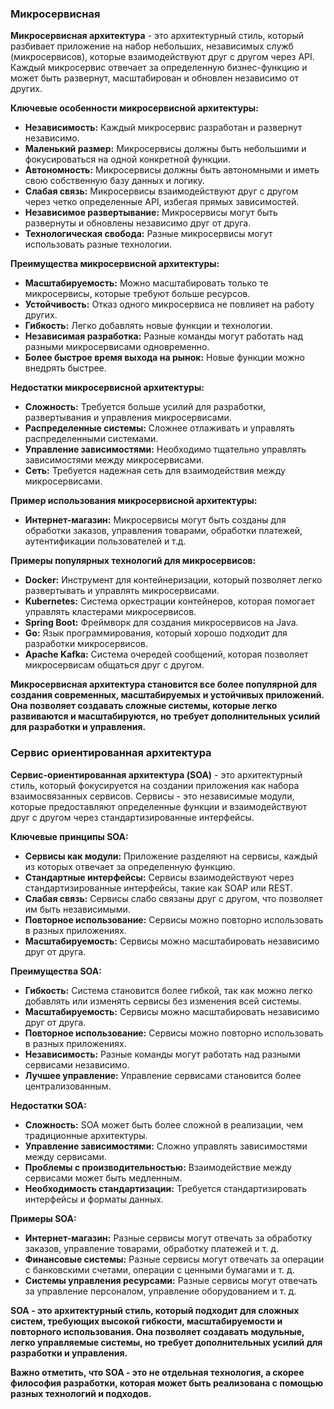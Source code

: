 
### Микросервисная

**Микросервисная архитектура** - это архитектурный стиль, который разбивает приложение на набор небольших, независимых служб (микросервисов), которые взаимодействуют друг с другом через API. Каждый микросервис отвечает за определенную бизнес-функцию и может быть развернут, масштабирован и обновлен независимо от других.

**Ключевые особенности микросервисной архитектуры:**

- **Независимость:** Каждый микросервис разработан и развернут независимо.
- **Маленький размер:** Микросервисы должны быть небольшими и фокусироваться на одной конкретной функции.
- **Автономность:** Микросервисы должны быть автономными и иметь свою собственную базу данных и логику.
- **Слабая связь:** Микросервисы взаимодействуют друг с другом через четко определенные API, избегая прямых зависимостей.
- **Независимое развертывание:** Микросервисы могут быть развернуты и обновлены независимо друг от друга.
- **Технологическая свобода:** Разные микросервисы могут использовать разные технологии.

**Преимущества микросервисной архитектуры:**

- **Масштабируемость:** Можно масштабировать только те микросервисы, которые требуют больше ресурсов.
- **Устойчивость:** Отказ одного микросервиса не повлияет на работу других.
- **Гибкость:** Легко добавлять новые функции и технологии.
- **Независимая разработка:** Разные команды могут работать над разными микросервисами одновременно.
- **Более быстрое время выхода на рынок:** Новые функции можно внедрять быстрее.

**Недостатки микросервисной архитектуры:**

- **Сложность:** Требуется больше усилий для разработки, развертывания и управления микросервисами.
- **Распределенные системы:** Сложнее отлаживать и управлять распределенными системами.
- **Управление зависимостями:** Необходимо тщательно управлять зависимостями между микросервисами.
- **Сеть:** Требуется надежная сеть для взаимодействия между микросервисами.

**Пример использования микросервисной архитектуры:**

- **Интернет-магазин:** Микросервисы могут быть созданы для обработки заказов, управления товарами, обработки платежей, аутентификации пользователей и т.д.

**Примеры популярных технологий для микросервисов:**

- **Docker:** Инструмент для контейнеризации, который позволяет легко развертывать и управлять микросервисами.
- **Kubernetes:** Система оркестрации контейнеров, которая помогает управлять кластерами микросервисов.
- **Spring Boot:** Фреймворк для создания микросервисов на Java.
- **Go:** Язык программирования, который хорошо подходит для разработки микросервисов.
- **Apache Kafka:** Система очередей сообщений, которая позволяет микросервисам общаться друг с другом.

**Микросервисная архитектура становится все более популярной для создания современных, масштабируемых и устойчивых приложений. Она позволяет создавать сложные системы, которые легко развиваются и масштабируются, но требует дополнительных усилий для разработки и управления.**


### Сервис ориентированная архитектура

**Сервис-ориентированная архитектура (SOA)** - это архитектурный стиль, который фокусируется на создании приложения как набора взаимосвязанных сервисов. Сервисы - это независимые модули, которые предоставляют определенные функции и взаимодействуют друг с другом через стандартизированные интерфейсы.

**Ключевые принципы SOA:**

- **Сервисы как модули:** Приложение разделяют на сервисы, каждый из которых отвечает за определенную функцию.
- **Стандартные интерфейсы:** Сервисы взаимодействуют через стандартизированные интерфейсы, такие как SOAP или REST.
- **Слабая связь:** Сервисы слабо связаны друг с другом, что позволяет им быть независимыми.
- **Повторное использование:** Сервисы можно повторно использовать в разных приложениях.
- **Масштабируемость:** Сервисы можно масштабировать независимо друг от друга.

**Преимущества SOA:**

- **Гибкость:** Система становится более гибкой, так как можно легко добавлять или изменять сервисы без изменения всей системы.
- **Масштабируемость:** Сервисы можно масштабировать независимо друг от друга.
- **Повторное использование:** Сервисы можно повторно использовать в разных приложениях.
- **Независимость:** Разные команды могут работать над разными сервисами независимо.
- **Лучшее управление:** Управление сервисами становится более централизованным.

**Недостатки SOA:**

- **Сложность:** SOA может быть более сложной в реализации, чем традиционные архитектуры.
- **Управление зависимостями:** Сложно управлять зависимостями между сервисами.
- **Проблемы с производительностью:** Взаимодействие между сервисами может быть медленным.
- **Необходимость стандартизации:** Требуется стандартизировать интерфейсы и форматы данных.

**Примеры SOA:**

- **Интернет-магазин:** Разные сервисы могут отвечать за обработку заказов, управление товарами, обработку платежей и т. д.
- **Финансовые системы:** Разные сервисы могут отвечать за операции с банковскими счетами, операции с ценными бумагами и т. д.
- **Системы управления ресурсами:** Разные сервисы могут отвечать за управление персоналом, управление оборудованием и т. д.

**SOA - это архитектурный стиль, который подходит для сложных систем, требующих высокой гибкости, масштабируемости и повторного использования. Она позволяет создавать модульные, легко управляемые системы, но требует дополнительных усилий для разработки и управления.**

**Важно отметить, что SOA - это не отдельная технология, а скорее философия разработки, которая может быть реализована с помощью разных технологий и подходов.**